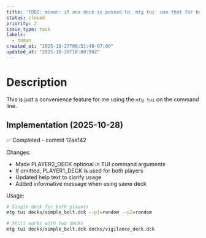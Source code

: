 ```yaml
---
title: 'TODO: minor: if one deck is passed to `mtg tui` use that for both players'
status: closed
priority: 2
issue_type: task
labels:
  - human
created_at: "2025-10-27T06:51:48-07:00"
updated_at: "2025-10-28T18:00:00Z"
---
```


# Description

This is just a convenience feature for me using the `mtg tui` on the command line.

## Implementation (2025-10-28)

✅ Completed - commit 12ae142

Changes:
- Made PLAYER2_DECK optional in TUI command arguments
- If omitted, PLAYER1_DECK is used for both players
- Updated help text to clarify usage
- Added informative message when using same deck

Usage:
```bash
# Single deck for both players
mtg tui decks/simple_bolt.dck --p1=random --p2=random

# Still works with two decks
mtg tui decks/simple_bolt.dck decks/vigilance_deck.dck
```
